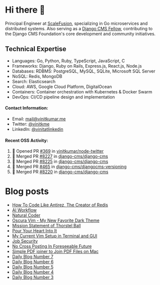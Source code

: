 # Hi there 👋

Principal Engineer at [ScaleFusion](https://scalefusion.com/), specializing in Go microservices and distributed systems. Also serving as a [Django CMS Fellow](https://www.django-cms.org/en/blog/2024/11/07/welcoming-vinit-kumar-as-the-newest-django-cms-fellow/), contributing to the Django CMS Foundation's core development and community initiatives.

## Technical Expertise

- Languages: Go, Python, Ruby, TypeScript, JavaScript, C
- Frameworks: Django, Ruby on Rails, Express.js, React.js, Node.js
- Databases: RDBMS: PostgreSQL, MySQL, SQLite, Microsoft SQL Server
- NoSQL: Redis, MongoDB
- Search: Elasticsearch
- Cloud: AWS, Google Cloud Platform, DigitalOcean
- Containers: Container orchestration with Kubernetes & Docker Swarm
- DevOps: CI/CD pipeline design and implementation


#### Contact Information:

- Email: <a href="mailto:mail@vinitkumar.me">mail@vinitkumar.me</a>
- Twitter: [@vinitkme](https://twitter.com/vinitkme)
- LinkedIn: [@vinitatlinkedin](https://www.linkedin.com/in/vinitatlinkedin/)  

#### Recent OSS Activity:

<!--START_SECTION:activity-->
1. 💪 Opened PR [#369](https://github.com/vinitkumar/node-twitter/pull/369) in [vinitkumar/node-twitter](https://github.com/vinitkumar/node-twitter)
2. 🎉 Merged PR [#8227](https://github.com/django-cms/django-cms/pull/8227) in [django-cms/django-cms](https://github.com/django-cms/django-cms)
3. 🎉 Merged PR [#8225](https://github.com/django-cms/django-cms/pull/8225) in [django-cms/django-cms](https://github.com/django-cms/django-cms)
4. 🎉 Merged PR [#465](https://github.com/django-cms/djangocms-versioning/pull/465) in [django-cms/djangocms-versioning](https://github.com/django-cms/djangocms-versioning)
5. 🎉 Merged PR [#8220](https://github.com/django-cms/django-cms/pull/8220) in [django-cms/django-cms](https://github.com/django-cms/django-cms)
<!--END_SECTION:activity-->

# Blog posts
<!-- BLOG-POST-LIST:START -->
- [How To Code Like Antirez, The Creator of Redis](https://vinitkumar.me/code-like-antirez/)
- [AI Workflow](https://vinitkumar.me/ai-workflow/)
- [Natural Coder](https://vinitkumar.me/natural-coder/)
- [Oscura Vim - My New Favorite Dark Theme](https://vinitkumar.me/oscura-vim/)
- [Mission Statement of Thorstel Ball](https://vinitkumar.me/thorsten-mission-statement/)
- [Pour Your Heart Into It](https://vinitkumar.me/pour-your-heart-into-it/)
- [My Current Vim Setup in Terminal and GUI](https://vinitkumar.me/current-vim-setup/)
- [Job Security](https://vinitkumar.me/job-security/)
- [No Cross Posting In Foreseeable Future](https://vinitkumar.me/no-cross-posting/)
- [Simple PDF joiner to Join PDF Files on Mac](https://vinitkumar.me/pdf-joiner/)
- [Daily Blog Number 7](https://vinitkumar.me/daily-short-blog-7/)
- [Daily Blog Number 6](https://vinitkumar.me/daily-short-blog-6/)
- [Daily Blog Number 5](https://vinitkumar.me/daily-short-blog-5/)
- [Daily Blog Number 4](https://vinitkumar.me/daily-short-blog-4/)
- [Daily Blog Number 3](https://vinitkumar.me/daily-short-blog-3/)
<!-- BLOG-POST-LIST:END -->
